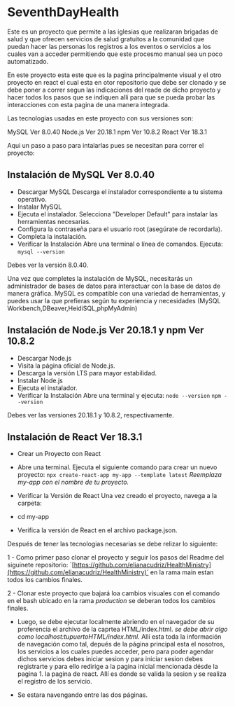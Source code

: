 # SeventhDayHealth

Este es un proyecto que permite a las iglesias que realizaran brigadas de salud y que ofrecen servicios de salud gratuitos a la comunidad que puedan hacer las personas los registros a los eventos o servicios a los cuales van a acceder  permitiendo que este procesmo manual sea un poco automatizado.

En este proyecto esta este que es la pagina principalmente visual y el otro proyecto en react el cual esta en otor repositorio que debe ser clonado y se debe poner a correr segun las indicaciones del reade de dicho proyecto y hacer todos los pasos que se indiquen alli para que se pueda probar las interacciones con esta pagina de una manera integrada.

Las tecnologias usadas en este proyecto con sus versiones son:

MySQL Ver 8.0.40
Node.js Ver 20.18.1
npm Ver 10.8.2
React Ver 18.3.1

Aqui un paso a paso para intalarlas pues se necesitan para correr el proyecto:

## Instalación de MySQL Ver 8.0.40
* Descargar MySQL
Descarga el instalador correspondiente a tu sistema operativo.
* Instalar MySQL
* Ejecuta el instalador.
Selecciona "Developer Default" para instalar las herramientas necesarias.
* Configura la contraseña para el usuario root (asegúrate de recordarla).
* Completa la instalación.
* Verificar la Instalación
Abre una terminal o línea de comandos.
Ejecuta:
`mysql --version`

Debes ver la versión 8.0.40.

Una vez que completes la instalación de MySQL, necesitarás un administrador de bases de datos para interactuar con la base de datos de manera gráfica. MySQL es compatible con una variedad de herramientas, y puedes usar la que prefieras según tu experiencia y necesidades (MySQL Workbench,DBeaver,HeidiSQL,phpMyAdmin)

## Instalación de Node.js Ver 20.18.1 y npm Ver 10.8.2

* Descargar Node.js
* Visita la página oficial de Node.js.
* Descarga la versión LTS para mayor estabilidad.
* Instalar Node.js
* Ejecuta el instalador.
* Verificar la Instalación
Abre una terminal y ejecuta:
`node --version`
`npm --version`

Debes ver las versiones 20.18.1 y 10.8.2, respectivamente.

##  Instalación de React Ver 18.3.1

* Crear un Proyecto con React
* Abre una terminal.
Ejecuta el siguiente comando para crear un nuevo proyecto:
`npx create-react-app my-app --template latest`
*Reemplaza my-app con el nombre de tu proyecto.*

*  Verificar la Versión de React
Una vez creado el proyecto, navega a la carpeta:

* cd my-app
* Verifica la versión de React en el archivo package.json.

Después de tener las tecnologias necesarias se debe  relizar lo siguiente:

1 - Como primer paso clonar el proyecto y seguir los pasos del Readme del siguinete repositorio: ´[https://github.com/elianacudriz/HealthMinistry](https://github.com/elianacudriz/HealthMinistry)´ en la rama main estan todos los cambios finales.

2 - Clonar este proyecto que bajará loa cambios visuales con el comando en el bash ubicado en la rama *production* se deberan todos los cambios finales.

* Luego, se debe ejecutar localmente abriendo en el navegador de su proferencia el archivo de la caprtea HTML/index.html. *se debe abrir algo como localhost:tupuertoHTML/index.html.* Allí esta toda la información de navegación como tal, depués de la página principal esta el nosotros, los servicios a los cuales puedes acceder, pero para poder agendar dichos servicios debes iniciar sesion y para iniciar sesion debes registrarte y para ello redirige a la pagina inicial mencionada désde la pagina 1. la pagina de react. Allí es donde se valida la sesion y se realiza el registro de los servicio.

* Se estara navengando entre las dos páginas.
